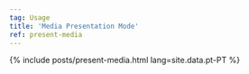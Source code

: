 ```yaml
---
tag: Usage
title: 'Media Presentation Mode'
ref: present-media
---
```


{% include posts/present-media.html lang=site.data.pt-PT %}
